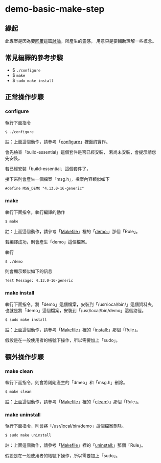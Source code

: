 
# demo-basic-make-step

## 緣起

此專案是因為要[回覆](https://www.ubuntu-tw.org/modules/newbb/viewtopic.php?post_id=358966#forumpost358966)這篇[討論](https://www.ubuntu-tw.org/modules/newbb/viewtopic.php?post_id=358962#forumpost358962)，所產生的靈感，
用意只是要輔助理解一些概念。


## 常見編譯的參考步驟

* $ `./configure`
* $ `make`
* $ `sudo make install`


## 正常操作步驟


### configure

執行下面指令

``` sh
$ ./configure
```

註：上面這個動作，請參考「[configure](configure)」裡面的實作。

會先檢查「build-essential」這個套件是否已經安裝，
若尚未安裝，會提示請您先安裝。

若已經安裝「build-essential」這個套件了，

接下來則會產生一個檔案「msg.h」，檔案內容類似如下

```
#define MSG_DEMO "4.13.0-16-generic"
```


### make

執行下面指令，執行編譯的動作

``` sh
$ make
```

註：上面這個動作，請參考「[Makefile](Makefile)」裡的「[demo:](Makefile#L4)」那個「Rule」。

若編譯成功，則會產生「demo」這個檔案。

執行

``` sh
$ ./demo
```

則會顯示類似如下的訊息

```
Test Message: 4.13.0-16-generic
```


### make install

執行下面指令，將「demo」這個檔案，安裝到「/usr/local/bin/」這個資料夾，
也就是將「demo」這個檔案，安裝到「/usr/local/bin/demo」這個路徑。

``` sh
$ sudo make install
```

註：上面這個動作，請參考「[Makefile](Makefile)」裡的「[install:](Makefile#L7)」那個「Rule」。

假設是在一般使用者的帳號下操作，所以需要加上「sudo」。


## 額外操作步驟


### make clean

執行下面指令，則會將剛剛產生的「dmeo」和「msg.h」刪除。

``` sh
$ make clean
```

註：上面這個動作，請參考「[Makefile](Makefile)」裡的「[clean:](Makefile#L13))」那個「Rule」。


### make uninstall

執行下面指令，則會將「/usr/local/bin/demo」這個檔案刪除。

``` sh
$ sudo make uninstall
```

註：上面這個動作，請參考「[Makefile](Makefile)」裡的「[uninstall:](Makefile#L10)」那個「Rule」。

假設是在一般使用者的帳號下操作，所以需要加上「sudo」。
